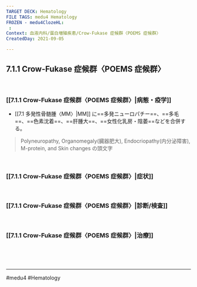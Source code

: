 ```yaml
---
TARGET DECK: Hematology
FILE TAGS: medu4 Hematology
FROZEN - medu4ClozeHL:
 : 
Context: 血液内科/蛋白増殖疾患/Crow-Fukase 症候群〈POEMS 症候群〉
CreatedDay: 2021-09-05

---
```


## 7.1.1 Crow-Fukase 症候群〈POEMS 症候群〉

<br>

### [[7.1.1 Crow-Fukase 症候群〈POEMS 症候群〉|病態・疫学]]
* [[7.1 多発性骨髄腫〈MM〉|MM]] に==多発ニューロパチー==、==多毛==、==色素沈着==、==肝腫大==、==女性化乳房・陰萎==などを合併する。
>Polyneuropathy, Organomegaly(臓器肥大), Endocriopathy(内分泌障害), M-protein, and Skin changes
>の頭文字
<!--ID: 1657666274514-->




<br>

### [[7.1.1 Crow-Fukase 症候群〈POEMS 症候群〉|症状]]


<br>

### [[7.1.1 Crow-Fukase 症候群〈POEMS 症候群〉|診断/検査]]


<br>

### [[7.1.1 Crow-Fukase 症候群〈POEMS 症候群〉|治療]]


<br><br><br>

---
#medu4 #Hematology 

